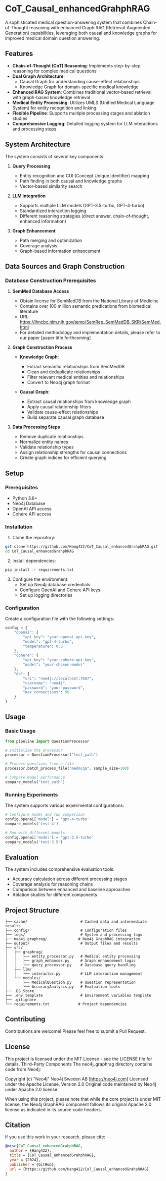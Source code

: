# CoT_Causal_enhancedGrahphRAG

A sophisticated medical question-answering system that combines Chain-of-Thought reasoning with enhanced Graph RAG (Retrieval-Augmented Generation) capabilities, leveraging both causal and knowledge graphs for improved medical domain question answering.

## Features

- **Chain-of-Thought (CoT) Reasoning**: Implements step-by-step reasoning for complex medical questions
- **Dual Graph Architecture**: 
  - Causal Graph for understanding cause-effect relationships
  - Knowledge Graph for domain-specific medical knowledge
- **Enhanced RAG System**: Combines traditional vector-based retrieval with graph-based knowledge retrieval
- **Medical Entity Processing**: Utilizes UMLS (Unified Medical Language System) for entity recognition and linking
- **Flexible Pipeline**: Supports multiple processing stages and ablation studies
- **Comprehensive Logging**: Detailed logging system for LLM interactions and processing steps

## System Architecture

The system consists of several key components:

1. **Query Processing**
   - Entity recognition and CUI (Concept Unique Identifier) mapping
   - Path finding in both causal and knowledge graphs
   - Vector-based similarity search

2. **LLM Integration**
   - Supports multiple LLM models (GPT-3.5-turbo, GPT-4-turbo)
   - Standardized interaction logging
   - Different reasoning strategies (direct answer, chain-of-thought, enhanced information)

3. **Graph Enhancement**
   - Path merging and optimization
   - Coverage analysis
   - Graph-based information enhancement

## Data Sources and Graph Construction

### Database Construction Prerequisites

1. **SemMed Database Access**
   - Obtain license for SemMedDB from the National Library of Medicine
   - Contains over 100 million semantic predications from biomedical literature
   - URL: https://lhncbc.nlm.nih.gov/temp/SemRep_SemMedDB_SKR/SemMed.html
   - For detailed methodology and implementation details, please refer to our paper [paper title forthcoming]

2. **Graph Construction Process**
   - **Knowledge Graph**:
     - Extract semantic relationships from SemMedDB
     - Clean and deduplicate relationships
     - Filter relevant medical entities and relationships
     - Convert to Neo4j graph format
   
   - **Causal Graph**:
     - Extract causal relationships from knowledge graph
     - Apply causal relationship filters
     - Validate cause-effect relationships
     - Build separate causal graph database

3. **Data Processing Steps**
   - Remove duplicate relationships
   - Normalize entity names
   - Validate relationship types
   - Assign relationship strengths for causal connections
   - Create graph indices for efficient querying

## Setup

### Prerequisites

- Python 3.8+
- Neo4j Database
- OpenAI API access
- Cohere API access

### Installation

1. Clone the repository:
```bash
git clone https://github.com/Hang422/CoT_Causal_enhancedGrahphRAG.git
cd CoT_Causal_enhancedGrahphRAG
```

2. Install dependencies:
```bash
pip install -r requirements.txt
```

3. Configure the environment:
   - Set up Neo4j database credentials
   - Configure OpenAI and Cohere API keys
   - Set up logging directories

### Configuration

Create a configuration file with the following settings:

```python
config = {
    "openai": {
        "api_key": "your-openai-api-key",
        "model": "gpt-4-turbo",
        "temperature": 0.0
    },
    "cohere": {
        "api_key": "your-cohere-api-key",
        "model": "your-chosen-model"
    },
    "db": {
        "uri": "neo4j://localhost:7687",
        "username": "neo4j",
        "password": "your-password",
        "max_connections": 50
    }
}
```

## Usage

### Basic Usage

```python
from pipeline import QuestionProcessor

# Initialize the processor
processor = QuestionProcessor("test_path")

# Process questions from a file
processor.batch_process_file("medmcqa", sample_size=100)

# Compare model performance
compare_models("test_path")
```

### Running Experiments

The system supports various experimental configurations:

```python
# Configure model and run comparison
config.openai['model'] = 'gpt-4-turbo'
compare_models('test-4')

# Run with different models
config.openai['model'] = 'gpt-3.5-turbo'
compare_models('test-3.5')
```

## Evaluation

The system includes comprehensive evaluation tools:

- Accuracy calculation across different processing stages
- Coverage analysis for reasoning chains
- Comparison between enhanced and baseline approaches
- Ablation studies for different components

## Project Structure

```
├── cache/                        # Cached data and intermediate results
├── config/                       # Configuration files
├── logs/                         # System and processing logs
├── neo4j_graphrag/              # Neo4j GraphRAG integration
├── output/                       # Output files and results
├── src/
│   ├── graphrag/
│   │   ├── entity_processor.py   # Medical entity processing
│   │   ├── graph_enhancer.py     # Graph enhancement logic
│   │   └── query_processor.py    # Database query handling
│   ├── llm/
│   │   └── interactor.py         # LLM interaction management
│   └── modules/
│       ├── MedicalQuestion.py    # Question representation
│       └── AccuracyAnalysis.py   # Evaluation tools
├── .DS_Store
├── .env.template                 # Environment variables template
├── .gitignore
└── requirements.txt             # Project dependencies
```

## Contributing

Contributions are welcome! Please feel free to submit a Pull Request.

## License
This project is licensed under the MIT License - see the LICENSE file for details.
Third-Party Components
The neo4j_graphrag directory contains code from Neo4j:

Copyright (c) "Neo4j"
Neo4j Sweden AB [https://neo4j.com]
Licensed under the Apache License, Version 2.0
Original code maintained by Neo4j under Apache 2.0 license

When using this project, please note that while the core project is under MIT license, the Neo4j GraphRAG component follows its original Apache 2.0 license as indicated in its source code headers.
## Citation

If you use this work in your research, please cite:

```bibtex
@misc{CoT_Causal_enhancedGrahphRAG,
  author = {Hang422},
  title = {CoT_Causal_enhancedGrahphRAG},
  year = {2024},
  publisher = {GitHub},
  url = {https://github.com/Hang422/CoT_Causal_enhancedGrahphRAG}
}
```
